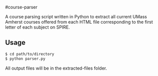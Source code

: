 #course-parser

A course parsing script written in Python to extract all current UMass Amherst courses offered from each HTML file corresponding to the first letter of each subject on SPIRE.

## Usage
```bash
$ cd path/to/directory
$ python parser.py
```

All output files will be in the extracted-files folder.